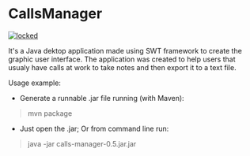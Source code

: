 CallsManager
===

[![locked](http://badges.github.io/stability-badges/dist/locked.svg)](http://github.com/badges/stability-badges)

It's a Java dektop application made using SWT framework to create the graphic user interface.
The application was created to help users that usualy have calls at work to take notes and then export it to a text file.

Usage example:
* Generate a runnable .jar file running (with Maven):
> mvn package

* Just open the .jar; Or from command line run:

> java -jar calls-manager-0.5.jar.jar
